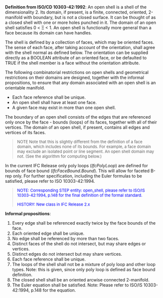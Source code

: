 **Definition from ISO/CD 10303-42:1992**: An open shell is a shell of the dimensionality 2. Its domain, if present, is a finite, connected, oriented, 2-manifold with boundary, but is not a closed surface. It can be thought of as a closed shell with one or more holes punched in it. The domain of an open shell satisfies 0 &lt; &Xi; &lt; 1. An open shell is functionally more general than a face because its domain can have handles.

The shell is defined by a collection of faces, which may be oriented faces. The sense of each face, after taking account of the orientation, shall agree with the shell normal as defined below. The orientation can be supplied directly as a BOOLEAN attribute of an oriented face, or be defaulted to TRUE if the shell member is a face without the orientation attribute.

The following combinatorial restrictions on open shells and geometrical restrictions on their domains are designed, together with the informal propositions, to ensure that any domain associated with an open shell is an orientable manifold.

* Each face reference shall be unique. 
* An open shell shall have at least one face. 
* A given face may exist in more than one open shell.

The boundary of an open shell consists of the edges that are referenced only once by the face - bounds (loops) of its faces, together with all of their vertices. The domain of an open shell, if present, contains all edges and vertices of its faces.

> <font size="-1">NOTE Note that this is slightly different from the
		  definition of a face domain, which includes none of its bounds. For example, a
		  face domain may exclude an isolated point or line segment. An open shell domain
		  may not. (See the algorithm for computing below.)</font>
>

In the current IFC Release only poly loops (_IfcPolyLoop_) are defined for bounds of face bound (_IfcFaceBound.Bound_). This will allow for faceted B-rep only. For further specification, including the Euler formulas to be satisfied, please refer to ISO 10303-42:1994.

> <font color="#0000FF" size="-1"> NOTE: Corresponding STEP entity:
		  open_shell, please refer to ISO/IS 10303-42:1994, p.148 for the final
		  definition of the formal standard. </font>
> 
> <font color="#0000FF" size="-1">HISTORY: New class in IFC Release 2.x
		  </font>
>

**Informal propositions**:

1. Every edge shall be referenced exactly twice by the face bounds of the face. 
2. Each oriented edge shall be unique. 
3. No edge shall be referenced by more than two faces. 
4. Distinct faces of the shell do not intersect, but may share edges or vertices. 
5. Distinct edges do not intersect but may share vertices. 
6. Each face reference shall be unique. 
7. The loops of the shell shall not be a mixture of poly loop and other loop types. Note: this is given, since only poly loop is defined as face bound definition. 
8. The closed shell shall be an oriented arcwise connected 2-manifold. 
9. The Euler equation shall be satisfied. Note: Please refer to ISO/IS 10303-42:1994, p.148 for the equation.